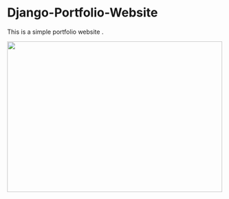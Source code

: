 # Django-Portfolio-Website
This is a simple portfolio website .

<img src="[Django-Portfolio-Website/templates/about.html](https://github.com/Shahmir-Riddo/Django-Portfolio-Website/blob/main/Screenshot%20(15).png)" width="500" height="350">
